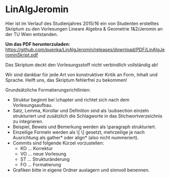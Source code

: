 # LinAlgJeromin

Hier ist im Verlauf des Studienjahres 2015/16 ein von Studenten erstelltes Skriptum zu den Vorlesungen Lineare Algebra & Geometrie 1&2/Jeromin an der TU Wien entstanden.

**Um das PDF herunterzuladen:** <https://github.com/puenka/LinAlgJeromin/releases/download/PDF/LinAlgJerominSkript.pdf>

Das Skriptum deckt den Vorlesungsstoff nicht verbindlich vollständig ab!

Wir sind dankbar für jede Art von konstruktiver Kritik an Form, Inhalt und Sprache. Helft uns, das Skriptum fehlerfrei zu bekommen!

Grundsätzliche Formatierungsrichtlinien:
- Struktur beginnt bei \chapter und richtet sich nach dem Vorlesungsaufbau.
- Satz, Lemma, Korollar und Definition sind als \subsection einzeln strukturiert und zusätzlich die Schlagworte in das Stichwortverzeichnis zu integrieren.
- Beispiel, Beweis und Bemerkung werden als \paragraph strukturiert.
- Einzeilige Formeln werden als \\[ \\] gesetzt, mehrzeilige je nach Ausrichtung als gather* oder align* (also nicht nummeriert).
- Commits sind folgende Kürzel vorzustellen:
	- KO ... Korrektur
	- VO ... neue Vorlesung
	- ST ... Strukturänderung
	- FO ... Formatierung
- Grafiken bitte in eigene Ordner auslagern und sinnvoll benennen.

